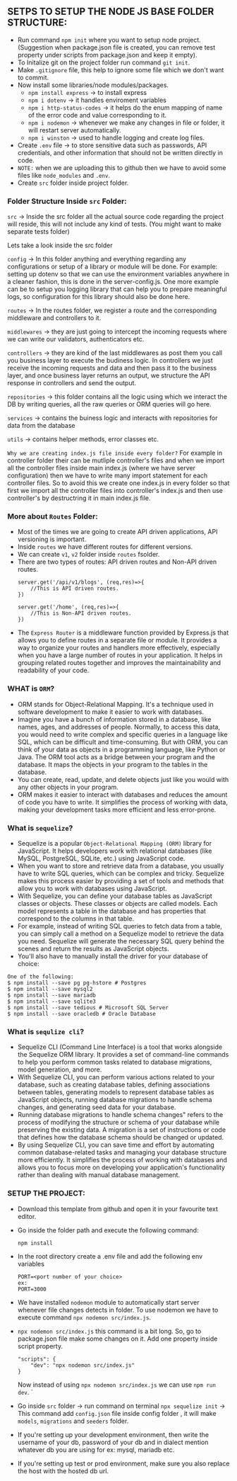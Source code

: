 ## SETPS TO SETUP THE NODE JS BASE FOLDER STRUCTURE:
- Run command `npm init` where you want to setup node project. (Suggestion when package.json file is created, you can remove test property under scripts from package.json and keep it empty).
- To Initalize git on the project folder run command `git init`. 
- Make `.gitignore` file, this help to ignore some file which we don't want to commit.
- Now install some libraries/node modules/packages.
    * `npm install express` -> to install express
    * `npm i dotenv` -> it handles enviroment variables
    * `npm i http-status-codes` -> it helps do the enum mapping of name of the error code and value corresponding to it.
    * `npm i nodemon` -> whenever we make any changes in file or folder, it will restart server automatically.
    * `npm i winston` -> used to handle logging and create log files. 
- Create `.env` file -> to store sensitive data such as passwords, API credentials, and other information that should not be written directly in code. 
- `NOTE:` when we are uploading this to github then we have to avoid some files like `node_modules` and `.env`.
- Create `src` folder inside project folder.

### Folder Structure Inside `src` Folder:
`src` -> Inside the src folder all the actual source code regarding the project will reside, this will not include any kind of tests. (You might want to make separate tests folder)

Lets take a look inside the src folder

`config` -> In this folder anything and everything regarding any configurations or setup of a library or module will be done. For example: setting up dotenv so that we can use the environment variables anywhere in a cleaner fashion, this is done in the server-config.js. One more example can be to setup you logging library that can help you to prepare meaningful logs, so configuration for this library should also be done here.

`routes` -> In the routes folder, we register a route and the corresponding middleware and controllers to it.

`middlewares` -> they are just going to intercept the incoming requests where we can write our validators, authenticators etc.

`controllers` -> they are kind of the last middlewares as post them you call you business layer to execute the budiness logic. In controllers we just receive the incoming requests and data and then pass it to the business layer, and once business layer returns an output, we structure the API response in controllers and send the output.

`repositories` -> this folder contains all the logic using which we interact the DB by writing queries, all the raw queries or ORM queries will go here.

`services` -> contains the buiness logic and interacts with repositories for data from the database

`utils` -> contains helper methods, error classes etc.

`Why we are creating index.js file inside every folder?` For example in controller folder their can be mutliple controller's files and when we import all the controller files inside main index.js (where we have server configuration) then we have to write many import statement for each controller files. So to avoid this we create one index.js in every folder so that first we import all the controller files into controller's index.js and then use controller's by destructring it in main index.js file.

### More about `Routes` Folder: 
- Most of the times we are going to create API driven applications, API versioning is important.
- Inside `routes` we have different routes for different versions. 
- We can create `v1`, `v2` folder inside `routes` fsolder.
- There are two types of routes: API driven routes and Non-API driven routes.
    ```
    server.get('/api/v1/blogs', (req,res)=>{
        //This is API driven routes.
    })

    server.get('/home', (req,res)=>{
        //This is Non-API driven routes.
    })
    ```
- The `Express Router` is a middleware function provided by Express.js that allows you to define routes in a separate file or module. It provides a way to organize your routes and handlers more effectively, especially when you have a large number of routes in your application. It helps in grouping related routes together and improves the maintainability and readability of your code.

### WHAT is `ORM`?
- ORM stands for Object-Relational Mapping. It's a technique used in software development to make it easier to work with databases. 
- Imagine you have a bunch of information stored in a database, like names, ages, and addresses of people. Normally, to access this data, you would need to write complex and specific queries in a language like SQL, which can be difficult and time-consuming. But with ORM, you can think of your data as objects in a programming language, like Python or Java. The ORM tool acts as a bridge between your program and the database. It maps the objects in your program to the tables in the database.
- You can create, read, update, and delete objects just like you would with any other objects in your program.
- ORM makes it easier to interact with databases and reduces the amount of code you have to write. It simplifies the process of working with data, making your development tasks more efficient and less error-prone.

### What is `sequelize`?
- Sequelize is a popular `Object-Relational Mapping (ORM)` library for JavaScript. It helps developers work with relational databases (like MySQL, PostgreSQL, SQLite, etc.) using JavaScript code.
- When you want to store and retrieve data from a database, you usually have to write SQL queries, which can be complex and tricky. Sequelize makes this process easier by providing a set of tools and methods that allow you to work with databases using JavaScript.
- With Sequelize, you can define your database tables as JavaScript classes or objects. These classes or objects are called models. Each model represents a table in the database and has properties that correspond to the columns in that table.
- For example, instead of writing SQL queries to fetch data from a table, you can simply call a method on a Sequelize model to retrieve the data you need. Sequelize will generate the necessary SQL query behind the scenes and return the results as JavaScript objects.
- You'll also have to manually install the driver for your database of choice:
```
One of the following:
$ npm install --save pg pg-hstore # Postgres
$ npm install --save mysql2
$ npm install --save mariadb
$ npm install --save sqlite3
$ npm install --save tedious # Microsoft SQL Server
$ npm install --save oracledb # Oracle Database
```

### What is `sequlize cli`?
- Sequelize CLI (Command Line Interface) is a tool that works alongside the Sequelize ORM library. It provides a set of command-line commands to help you perform common tasks related to database migrations, model generation, and more.
- With Sequelize CLI, you can perform various actions related to your database, such as creating database tables, defining associations between tables, generating models to represent database tables as JavaScript objects, running database migrations to handle schema changes, and generating seed data for your database.
- Running database migrations to handle schema changes" refers to the process of modifying the structure or schema of your database while preserving the existing data. A migration is a set of instructions or code that defines how the database schema should be changed or updated.
- By using Sequelize CLI, you can save time and effort by automating common database-related tasks and managing your database structure more efficiently. It simplifies the process of working with databases and allows you to focus more on developing your application's functionality rather than dealing with manual database management.

### SETUP THE PROJECT:
- Download this template from github and open it in your favourite text editor.
- Go inside the folder path and execute the following command:
    ```
    npm install
    ```
- In the root directory create a .env file and add the following env variables
    ```
    PORT=<port number of your choice>
    ex:
    PORT=3000
    ```
- We have installed `nodemon` module to automatically start server whenever file changes detects in folder. To use nodemon we have to execute command `npx nodemon src/index.js`.
- `npx nodemon src/index.js` this command is a bit long. So, go to package.json file make some changes on it. Add one property inside script property.
    ```
    "scripts": {
        "dev": "npx nodemon src/index.js"
    }
    ```
    Now instead of using `npx nodemon src/index.js` we can use `npm run dev`.
`
- Go inside `src` folder -> run command on terminal `npx sequelize init` -> This command add `config.json` file inside config folder , it will make `models`, `migrations` and `seeders` folder. 

- If you're setting up your development environment, then write the username of your db, password of your db and in dialect mention whatever db you are using for ex: mysql, mariadb etc.

- If you're setting up test or prod environment, make sure you also replace the host with the hosted db url. 
 
